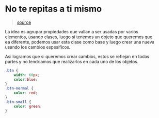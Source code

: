 # No te repitas a ti mismo

> [source](https://www.youtube.com/watch?v=0px6YH-cauQ&list=PL4-IK0AVhVjP27yZLwW-gkPggRps0CCnP&index=5)

La idea es agrupar propiedades que vallan a ser usadas por varios elementos, usando clases, luego si tenemos un objeto que queremos que ea diferente, podemos usar esta clase como base y luego crear una nueva usando los cambios espesificos.

Asi logramos que si queremos crear cambios, estos se reflejan en todas partes y no tendriamos que realizarlos en cada uno de los objetos.

```css
.btn {
    width: 60px;
    color:blue;
}
.btn-normal {
    color: red;
}
.btn-small {
    color: green;
}
```




